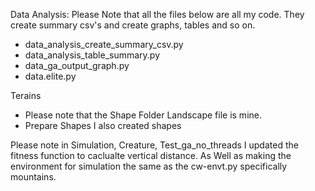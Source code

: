 Data Analysis: Please Note that all the files below are all my code. 
They create summary csv's and create graphs, tables and so on. 
- data_analysis_create_summary_csv.py
- data_analysis_table_summary.py
- data_ga_output_graph.py
- data.elite.py

Terains 
- Please note that the Shape Folder Landscape file is mine.
- Prepare Shapes I also created shapes

Please note in Simulation, Creature, Test_ga_no_threads I updated the fitness function to caclualte vertical distance. As Well as making the environment for simulation the same as the cw-envt.py specifically mountains. 